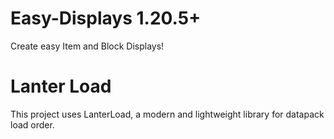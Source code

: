 # Easy-Displays 1.20.5+
Create easy Item and Block Displays!

# Lanter Load
This project uses LanterLoad, a modern and lightweight library for datapack load order.
